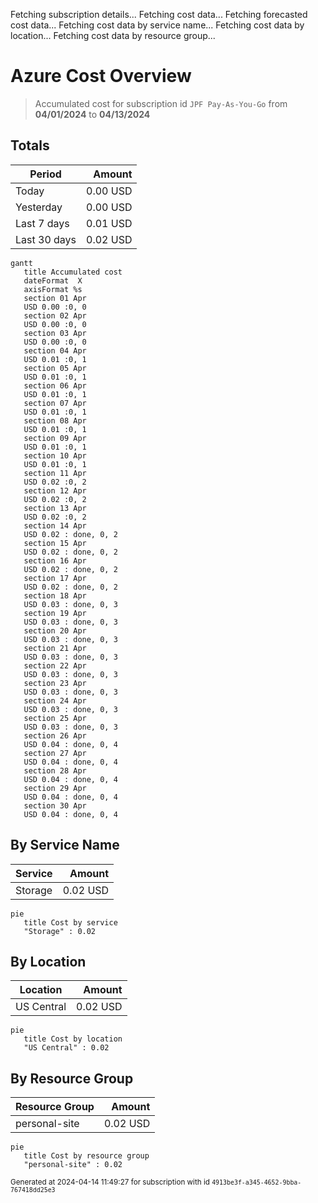 Fetching subscription details...
Fetching cost data...
Fetching forecasted cost data...
Fetching cost data by service name...
Fetching cost data by location...
Fetching cost data by resource group...
# Azure Cost Overview

> Accumulated cost for subscription id `JPF Pay-As-You-Go` from **04/01/2024** to **04/13/2024**

## Totals

|Period|Amount|
|---|---:|
|Today|0.00 USD|
|Yesterday|0.00 USD|
|Last 7 days|0.01 USD|
|Last 30 days|0.02 USD|

```mermaid
gantt
   title Accumulated cost
   dateFormat  X
   axisFormat %s
   section 01 Apr
   USD 0.00 :0, 0
   section 02 Apr
   USD 0.00 :0, 0
   section 03 Apr
   USD 0.00 :0, 0
   section 04 Apr
   USD 0.01 :0, 1
   section 05 Apr
   USD 0.01 :0, 1
   section 06 Apr
   USD 0.01 :0, 1
   section 07 Apr
   USD 0.01 :0, 1
   section 08 Apr
   USD 0.01 :0, 1
   section 09 Apr
   USD 0.01 :0, 1
   section 10 Apr
   USD 0.01 :0, 1
   section 11 Apr
   USD 0.02 :0, 2
   section 12 Apr
   USD 0.02 :0, 2
   section 13 Apr
   USD 0.02 :0, 2
   section 14 Apr
   USD 0.02 : done, 0, 2
   section 15 Apr
   USD 0.02 : done, 0, 2
   section 16 Apr
   USD 0.02 : done, 0, 2
   section 17 Apr
   USD 0.02 : done, 0, 2
   section 18 Apr
   USD 0.03 : done, 0, 3
   section 19 Apr
   USD 0.03 : done, 0, 3
   section 20 Apr
   USD 0.03 : done, 0, 3
   section 21 Apr
   USD 0.03 : done, 0, 3
   section 22 Apr
   USD 0.03 : done, 0, 3
   section 23 Apr
   USD 0.03 : done, 0, 3
   section 24 Apr
   USD 0.03 : done, 0, 3
   section 25 Apr
   USD 0.03 : done, 0, 3
   section 26 Apr
   USD 0.04 : done, 0, 4
   section 27 Apr
   USD 0.04 : done, 0, 4
   section 28 Apr
   USD 0.04 : done, 0, 4
   section 29 Apr
   USD 0.04 : done, 0, 4
   section 30 Apr
   USD 0.04 : done, 0, 4
```

## By Service Name

|Service|Amount|
|---|---:|
|Storage|0.02 USD|

```mermaid
pie
   title Cost by service
   "Storage" : 0.02
```

## By Location

|Location|Amount|
|---|---:|
|US Central|0.02 USD|

```mermaid
pie
   title Cost by location
   "US Central" : 0.02
```

## By Resource Group

|Resource Group|Amount|
|---|---:|
|personal-site|0.02 USD|

```mermaid
pie
   title Cost by resource group
   "personal-site" : 0.02
```

<sup>Generated at 2024-04-14 11:49:27 for subscription with id `4913be3f-a345-4652-9bba-767418dd25e3`</sup>
